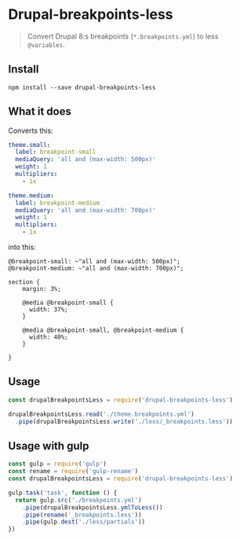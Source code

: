 # Drupal-breakpoints-less

> Convert Drupal 8:s breakpoints (`*.breakpoints.yml`) to less `@variables`.

## Install
```
npm install --save drupal-breakpoints-less
```

## What it does
Converts this:
```yml
theme.small:
  label: breakpoint-small
  mediaQuery: 'all and (max-width: 500px)'
  weight: 1
  multipliers:
    - 1x

theme.medium:
  label: breakpoint-medium
  mediaQuery: 'all and (max-width: 700px)'
  weight: 1
  multipliers:
    - 1x
```
into this:
```less
@breakpoint-small: ~"all and (max-width: 500px)";
@breakpoint-medium: ~"all and (max-width: 700px)";

section {
    margin: 3%;
    
    @media @breakpoint-small {
      width: 37%;
    }

    @media @breakpoint-small, @breakpoint-medium {
      width: 40%;
    }

}

```

## Usage
```javascript
const drupalBreakpointsLess = require('drupal-breakpoints-less')

drupalBreakpointsLess.read('./theme.breakpoints.yml')
  .pipe(drupalBreakpointsLess.write('./less/_breakpoints.less'))
```

## Usage with gulp
```javascript
const gulp = require('gulp')
const rename = require('gulp-rename')
const drupalBreakpointsLess = require('drupal-breakpoints-less')

gulp.task('task', function () {
  return gulp.src('./breakpoints.yml')
    .pipe(drupalBreakpointsLess.ymlToLess())
    .pipe(rename('_breakpoints.less'))
    .pipe(gulp.dest('./less/partials'))
})
```
